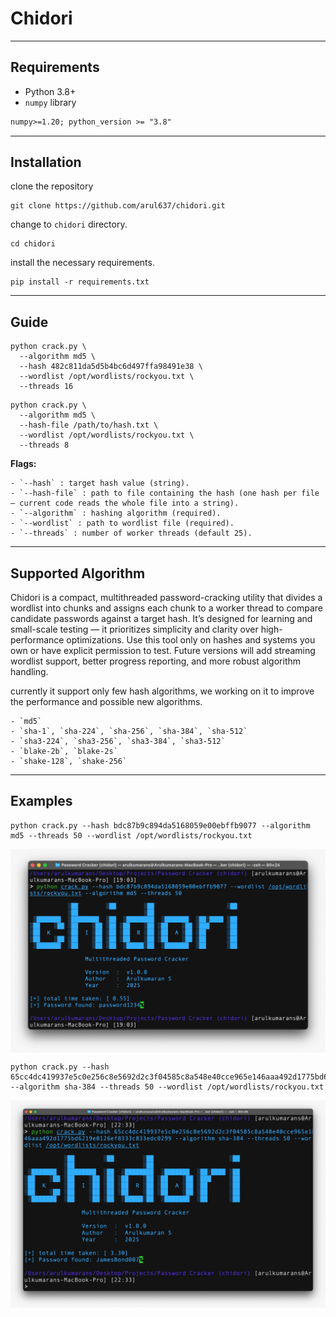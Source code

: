 # Chidori 

--- 

## Requirements 

- Python 3.8+ 
- `numpy` library

```txt
numpy>=1.20; python_version >= "3.8"
```

---

## Installation

clone the repository
```
git clone https://github.com/arul637/chidori.git
```

change to `chidori` directory.
```
cd chidori
```

install the necessary requirements.
```
pip install -r requirements.txt
```

---

## Guide

```
python crack.py \
  --algorithm md5 \
  --hash 482c811da5d5b4bc6d497ffa98491e38 \
  --wordlist /opt/wordlists/rockyou.txt \
  --threads 16
```

```
python crack.py \
  --algorithm md5 \
  --hash-file /path/to/hash.txt \
  --wordlist /opt/wordlists/rockyou.txt \
  --threads 8
```

**Flags:**

    - `--hash` : target hash value (string).
    - `--hash-file` : path to file containing the hash (one hash per file — current code reads the whole file into a string).
    - `--algorithm` : hashing algorithm (required).
    - `--wordlist` : path to wordlist file (required).
    - `--threads` : number of worker threads (default 25).

---

## Supported Algorithm

Chidori is a compact, multithreaded password-cracking utility that divides a wordlist into chunks and assigns each chunk to a worker thread to compare candidate passwords against a target hash. It’s designed for learning and small-scale testing — it prioritizes simplicity and clarity over high-performance optimizations. Use this tool only on hashes and systems you own or have explicit permission to test. Future versions will add streaming wordlist support, better progress reporting, and more robust algorithm handling.

currently it support only few hash algorithms, we working on it to improve the performance and possible new algorithms. 

    - `md5`
    - `sha-1`, `sha-224`, `sha-256`, `sha-384`, `sha-512`
    - `sha3-224`, `sha3-256`, `sha3-384`, `sha3-512`
    - `blake-2b`, `blake-2s`
    - `shake-128`, `shake-256`

---

## Examples

```
python crack.py --hash bdc87b9c894da5168059e00ebffb9077 --algorithm md5 --threads 50 --wordlist /opt/wordlists/rockyou.txt
```
<img src="images/crack-passsword1234.jpeg" align="center">


```
python crack.py --hash 65cc4dc419937e5c0e256c8e5692d2c3f04585c8a548e40cce965e146aaa492d1775bd6219e0126ef8333c833edc0299 --algorithm sha-384 --threads 50 --wordlist /opt/wordlists/rockyou.txt
```
<img src="images/crack-jamesbond007.jpeg" align="center">
